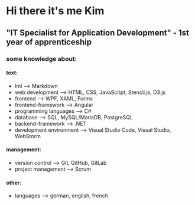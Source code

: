 # Hi there it's me Kim

## "IT Specialist for Application Development" - 1st year of apprenticeship

### some knowledge about:

#### text:
  - lml --> Markdown
  - web development --> HTML, CSS, JavaScript, Stencil.js, D3.js
  - frontend --> WPF, XAML, Forms
  - frontend-framework --> Angular
  - programming languages --> C#
  - database --> SQL, MySQL/MariaDB, PostgreSQL
  - backend-framework --> .NET
  - development environment --> Visual Studio Code, Visual Studio, WebStorm

#### management:

  - version control --> Git, GitHub, GitLab
  - project management --> Scrum

#### other:

  - languages --> german, english, french
